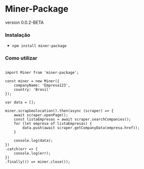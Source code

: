# Miner-Package
version 0.0.2-BETA

### Instalação 

- `npm install miner-package`

### Como utilizar

``` node

import Miner from 'miner-package';

const miner = new Miner({
    companyName: 'Empresa123', 
    country: 'Brasil'
});

var data = [];

miner.scrapGeolocation().then(async (scraper) => {
    await scraper.openPage();
    const listaEmpresas = await scraper.searchCompanies();
    for (let empresa of listaEmpresas) {
        data.push(await scraper.getCompanyData(empresa.href));
    }

    console.log(data);
})
.catch(err => {
    console.log(err);
})
.finally(() => miner.close());

````
